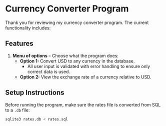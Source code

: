 # Currency Converter Program

Thank you for reviewing my currency converter program. The current functionality includes:

## Features

1. **Menu of options** – Choose what the program does:
   - **Option 1:** Convert USD to any currency in the database.
     - All user input is validated with error handling to ensure only correct data is used.
   - **Option 2:** View the exchange rate of a currency relative to USD.

## Setup Instructions

Before running the program, make sure the rates file is converted from SQL to a `.db` file:

```bash
sqlite3 rates.db < rates.sql
